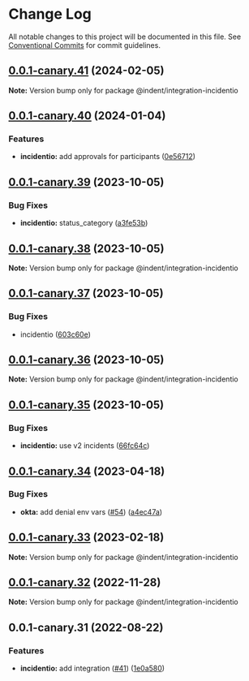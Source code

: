 # Change Log

All notable changes to this project will be documented in this file.
See [Conventional Commits](https://conventionalcommits.org) for commit guidelines.

## [0.0.1-canary.41](https://github.com/indentapis/integrations/compare/@indent/integration-incidentio@0.0.1-canary.40...@indent/integration-incidentio@0.0.1-canary.41) (2024-02-05)

**Note:** Version bump only for package @indent/integration-incidentio





## [0.0.1-canary.40](https://github.com/indentapis/integrations/compare/@indent/integration-incidentio@0.0.1-canary.39...@indent/integration-incidentio@0.0.1-canary.40) (2024-01-04)


### Features

* **incidentio:** add approvals for participants ([0e56712](https://github.com/indentapis/integrations/commit/0e567124d4830aeb61eab7212ab386e5c5175c96))





## [0.0.1-canary.39](https://github.com/indentapis/integrations/compare/@indent/integration-incidentio@0.0.1-canary.38...@indent/integration-incidentio@0.0.1-canary.39) (2023-10-05)


### Bug Fixes

* **incidentio:** status_category ([a3fe53b](https://github.com/indentapis/integrations/commit/a3fe53be099cbb8bea8848f0ffeaf4359402c75b))





## [0.0.1-canary.38](https://github.com/indentapis/integrations/compare/@indent/integration-incidentio@0.0.1-canary.37...@indent/integration-incidentio@0.0.1-canary.38) (2023-10-05)

**Note:** Version bump only for package @indent/integration-incidentio





## [0.0.1-canary.37](https://github.com/indentapis/integrations/compare/@indent/integration-incidentio@0.0.1-canary.36...@indent/integration-incidentio@0.0.1-canary.37) (2023-10-05)


### Bug Fixes

* incidentio ([603c60e](https://github.com/indentapis/integrations/commit/603c60e7036b3d3224291d1fc38e1736be054fce))





## [0.0.1-canary.36](https://github.com/indentapis/integrations/compare/@indent/integration-incidentio@0.0.1-canary.35...@indent/integration-incidentio@0.0.1-canary.36) (2023-10-05)

**Note:** Version bump only for package @indent/integration-incidentio





## [0.0.1-canary.35](https://github.com/indentapis/integrations/compare/@indent/integration-incidentio@0.0.1-canary.34...@indent/integration-incidentio@0.0.1-canary.35) (2023-10-05)


### Bug Fixes

* **incidentio:** use v2 incidents ([66fc64c](https://github.com/indentapis/integrations/commit/66fc64c738cf80cf546aa575ab5f98c7e39d7839))





## [0.0.1-canary.34](https://github.com/indentapis/integrations/compare/@indent/integration-incidentio@0.0.1-canary.33...@indent/integration-incidentio@0.0.1-canary.34) (2023-04-18)


### Bug Fixes

* **okta:** add denial env vars ([#54](https://github.com/indentapis/integrations/issues/54)) ([a4ec47a](https://github.com/indentapis/integrations/commit/a4ec47ab5a9d34e85c458333425d8bd5657a6a69))





## [0.0.1-canary.33](https://github.com/indentapis/integrations/compare/@indent/integration-incidentio@0.0.1-canary.32...@indent/integration-incidentio@0.0.1-canary.33) (2023-02-18)

**Note:** Version bump only for package @indent/integration-incidentio





## [0.0.1-canary.32](https://github.com/indentapis/integrations/compare/@indent/integration-incidentio@0.0.1-canary.31...@indent/integration-incidentio@0.0.1-canary.32) (2022-11-28)

**Note:** Version bump only for package @indent/integration-incidentio





## 0.0.1-canary.31 (2022-08-22)


### Features

* **incidentio:** add integration ([#41](https://github.com/indentapis/integrations/issues/41)) ([1e0a580](https://github.com/indentapis/integrations/commit/1e0a5808c49e494aa07a21f0aea3b29489ec39fd))
